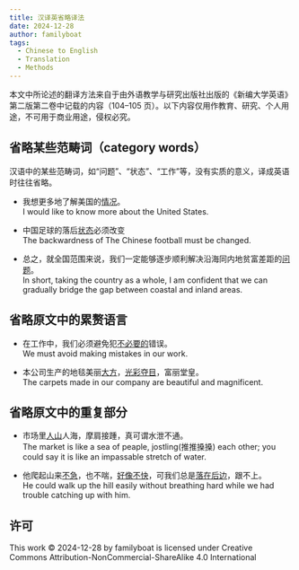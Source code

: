 ```yaml
---
title: 汉译英省略译法
date: 2024-12-28
author: familyboat
tags:
  - Chinese to English
  - Translation
  - Methods
---
```


本文中所论述的翻译方法来自于由外语教学与研究出版社出版的《新编大学英语》第二版第二卷中记载的内容（104&ndash;105 页）。以下内容仅用作教育、研究、个人用途，不可用于商业用途，侵权必究。

## 省略某些范畴词（category words）

汉语中的某些范畴词，如“问题”、“状态”、“工作”等，没有实质的意义，译成英语时往往省略。

- 我想更多地了解美国的<u>情况</u>。
  <br />
  I would like to know more about the United States.

- 中国足球的落后<u>状态</u>必须改变
  <br />
  The backwardness of The Chinese football must be changed.

- 总之，就全国范围来说，我们一定能够逐步顺利解决沿海同内地贫富差距的<u>问题</u>。
  <br />
  In short, taking the country as a whole, I am confident that we can gradually bridge the gap between coastal and inland areas.

<!-- more -->

## 省略原文中的累赘语言

- 在工作中，我们必须避免犯<u>不必要的</u>错误。
  <br />
  We must avoid making mistakes in our work.

- 本公司生产的地毯美丽<u>大方</u>，<u>光彩夺目</u>，富丽堂皇。
  <br />
  The carpets made in our company are beautiful and magnificent.

## 省略原文中的重复部分

- 市场里<u>人山</u>人海，摩肩接踵，真可谓水泄不通。
  <br />
  The market is like a sea of peaple, jostling(推推搡搡) each other; you could say it is like an impassable stretch of water.

- 他爬起山来<u>不急</u>，也不喘，<u>好像不快</u>，可我们总是<u>落在后边</u>，跟不上。
  <br />
  He could walk up the hill easily without breathing hard while we had trouble catching up with him.

## 许可

This work © 2024-12-28 by familyboat is licensed under Creative Commons Attribution-NonCommercial-ShareAlike 4.0 International
